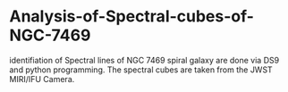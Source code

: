 # Analysis-of-Spectral-cubes-of-NGC-7469
identifiation of Spectral lines of NGC 7469 spiral galaxy are done via DS9 and python programming. The spectral cubes are taken from the JWST MIRI/IFU Camera.
